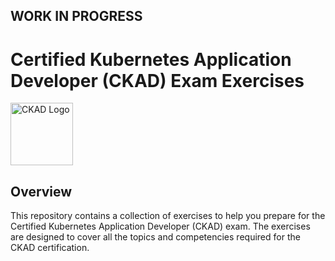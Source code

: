 ## WORK IN PROGRESS

# Certified Kubernetes Application Developer (CKAD) Exam Exercises

<img src="https://training.linuxfoundation.org/wp-content/uploads/2019/03/kubernetes-ckad-color-300x294.png" alt="CKAD Logo" width="100" height="100">


## Overview

This repository contains a collection of exercises to help you prepare for the Certified Kubernetes Application Developer (CKAD) exam. The exercises are designed to cover all the topics and competencies required for the CKAD certification.



